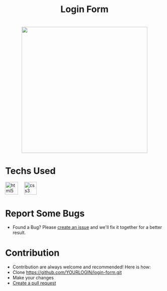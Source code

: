 <h1 align="center">Login Form<h1/>

<div align="center">
  <img height="400" widht= "300" src="https://github.com/user-attachments/assets/37506537-7b14-4bb4-8672-641bb543cf7f"  />
</div>


# Techs Used
<div align="left">
  <img src="https://cdn.jsdelivr.net/gh/devicons/devicon/icons/html5/html5-original.svg" height="40" alt="html5 logo"  />
  <img width="12" />
  <img src="https://cdn.jsdelivr.net/gh/devicons/devicon/icons/css3/css3-original.svg" height="40" alt="css3 logo"  />
</div>



# Report Some Bugs
- Found a Bug? Please  <a href= "https://github.com/DouglaSchmitzz/login-form/issues"> create an issue</a> and we'll fix it together for a better result.


# Contribution 


- Contribution are always welcome and recommended! Here is how:
- Clone https://github.com/YOURLOGIN/login-form.git
- Make your changes
- <a href= "https://github.com/DouglaSchmitzz/login-form/pulls">Create a pull request<a/>

